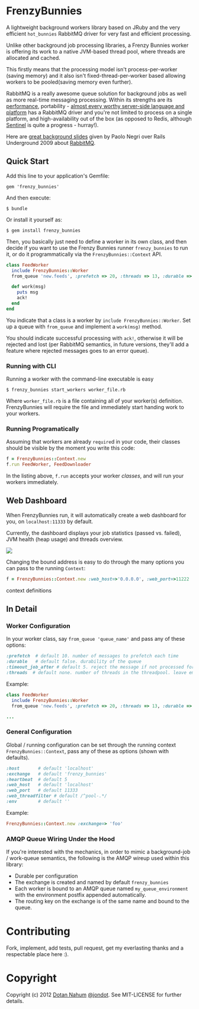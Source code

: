 # FrenzyBunnies

A lightweight background workers library based on JRuby and the very efficient `hot_bunnies` RabbitMQ driver for very fast and
efficient processing.

Unlike other background job processing libraries, a Frenzy Bunnies worker is offering its work to a native JVM-based thread pool, where threads are allocated and cached.  

This firstly means that the processing model isn't process-per-worker (saving memory) and it also isn't fixed-thread-per-worker based allowing workers to be pooled(saving memory even further).

RabbitMQ is a really awesome queue solution for background jobs as well as more real-time messaging processing. Within its strengths are its [performance](http://www.rabbitmq.com/blog/2012/04/17/rabbitmq-performance-measurements-part-1/), portability - [almost every worthy server-side language and platform](http://www.rabbitmq.com/devtools.html) has a RabbitMQ driver and you're not limited to process on a single platform, and high-availability out of the box (as opposed to Redis, although [Sentinel](http://redis.io/topics/sentinel-spec) is quite a progress - hurray!).  


Here are [great background slides](https://speakerdeck.com/u/hungryblank/p/rails-underground-2009-rabbitmq)  given by Paolo Negri over Rails Underground 2009 about [RabbitMQ](http://www.rabbitmq.com/).

## Quick Start

Add this line to your application's Gemfile:

    gem 'frenzy_bunnies'

And then execute:

    $ bundle

Or install it yourself as:

    $ gem install frenzy_bunnies

Then, you basically just need to define a worker in its own class, and then
decide if you want to use the Frenzy Bunnies runner
`frenzy_bunnies` to run it, or do it programmatically via the
`FrenzyBunnies::Context` API.

```ruby
class FeedWorker
  include FrenzyBunnies::Worker
  from_queue 'new.feeds', :prefetch => 20, :threads => 13, :durable => true

  def work(msg)
    puts msg
    ack!
  end
end
```

You indicate that a class is a worker by `include
FrenzyBunnies::Worker`. Set up a queue with `from_queue` and implement a
`work(msg)` method. 

You should indicate successful processing with
`ack!`, otherwise it will be rejected and lost (per RabbitMQ semantics,
in future versions, they'll add a feature where rejected messages goes
to an error queue).

### Running with CLI

Running a worker with the command-line executable is easy

    $ frenzy_bunnies start_workers worker_file.rb

Where `worker_file.rb` is a file containing all of your worker(s)
definition. FrenzyBunnies will require the file and immediately start
handing work to your workers.

### Running Programatically

Assuming that workers are already `require`d in your code, their classes
should be visible by the moment you write this code:

```ruby
f = FrenzyBunnies::Context.new
f.run FeedWorker, FeedDownloader
```

In the listing above, `f.run` accepts your worker _classes_, and will run your workers immediately.


## Web Dashboard

When FrenzyBunnies run, it will automatically create a web dashboard for you, on `localhost:11333` by default.


Currently, the dashboard displays your job statistics (passed vs. failed), JVM
health (heap usage) and threads overview.


<img src="https://raw.github.com/jondot/frenzy_bunnies/master/fb-cap.png"/><br/>


Changing the bound address is easy to do through the many options you can pass to the running `Context`:

```ruby
f = FrenzyBunnies::Context.new :web_host=>'0.0.0.0', :web_port=>11222
```


context definitions

## In Detail

### Worker Configuration

In your worker class, say `from_queue 'queue_name'` and pass any of these options:

```ruby
:prefetch  # default 10. number of messages to prefetch each time
:durable   # default false. durability of the queue
:timeout_job_after # default 5. reject the message if not processed for number of seconds
:threads  # default none. number of threads in the threadpool. leave empty to let the threadpool manage it.
```

Example:


```ruby
class FeedWorker
  include FrenzyBunnies::Worker
  from_queue 'new.feeds', :prefetch => 20, :threads => 13, :durable => true

...  
```

### General Configuration

Global / running configuration can be set through the running context `FrenzyBunnies::Context`, pass any of these as options (shown with defaults).

```ruby
:host       # default 'localhost'
:exchange   # default 'frenzy_bunnies'
:heartbeat  # default 5
:web_host   # default 'localhost'
:web_port   # default 11333
:web_threadfilter # default /^pool-.*/
:env        # default ''
```


Example:

```ruby
FrenzyBunnies::Context.new :exchange=> 'foo'
```

### AMQP Queue Wiring Under the Hood

If you're interested with the mechanics, in order to mimic a background-job / work-queue 
semantics, the following is the AMQP wireup used within this library:

* Durable per configuration
* The exchange is created and named by default `frenzy_bunnies`
* Each worker is bound to an AMQP queue named `my_queue_environment` with the environment postfix appended automatically.
* The routing key on the exchange is of the same name and bound to the queue.

# Contributing

Fork, implement, add tests, pull request, get my everlasting thanks and a respectable place here :).


# Copyright

Copyright (c) 2012 [Dotan Nahum](http://gplus.to/dotan) [@jondot](http://twitter.com/jondot). See MIT-LICENSE for further details.


